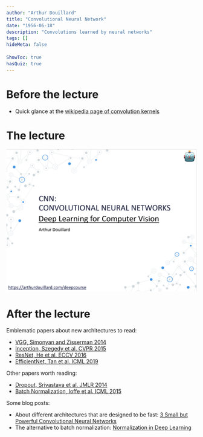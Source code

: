 ```yaml
---
author: "Arthur Douillard"
title: "Convolutional Neural Network"
date: "1956-06-18"
description: "Convolutions learned by neural networks"
tags: []
hideMeta: false

ShowToc: true
hasQuiz: true
---
```


# Before the lecture

- Quick glance at the [wikipedia page of convolution kernels](https://en.wikipedia.org/wiki/Kernel_(image_processing))

# The lecture

[![Front slide of the course](front.png)](/02_cnn.pdf)


# After the lecture


Emblematic papers about new architectures to read:
- [VGG, Simonyan and Zisserman 2014](https://arxiv.org/abs/1409.1556)
- [Inception, Szegedy et al. CVPR 2015](https://arxiv.org/abs/1409.4842)
- [ResNet, He et al. ECCV 2016](https://arxiv.org/abs/1512.03385)
- [EfficientNet, Tan et al. ICML 2019](https://arxiv.org/abs/1905.11946)

Other papers worth reading:
- [Dropout, Srivastava et al. JMLR 2014](https://jmlr.org/papers/v15/srivastava14a.html)
- [Batch Normalization, Ioffe et al. ICML 2015](https://arxiv.org/abs/1502.03167)

Some blog posts:
- About different architectures that are designed to be fast: [3 Small but Powerful Convolutional Neural Networks](https://arthurdouillard.com/post/3-small-but-powerful-cnn/)
- The alternative to batch normalization: [Normalization in Deep Learning](https://arthurdouillard.com/post/normalization/)
